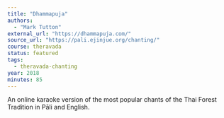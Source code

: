 ```yaml
---
title: "Dhammapuja"
authors:
  - "Mark Tutton"
external_url: "https://dhammapuja.com/"
source_url: "https://pali.ejinjue.org/chanting/"
course: theravada
status: featured
tags:
  - theravada-chanting
year: 2018
minutes: 85
---
```


An online karaoke version of the most popular chants of the Thai Forest Tradition in Pāli and English.
